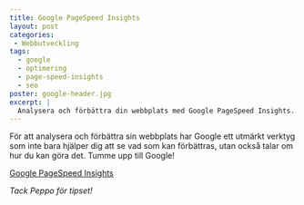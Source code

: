 ```yaml
---
title: Google PageSpeed Insights
layout: post
categories:
 - Webbutveckling
tags: 
  - google
  - optimering
  - page-speed-insights
  - seo
poster: google-header.jpg
excerpt: |
  Analysera och förbättra din webbplats med Google PageSpeed Insights.
---
```

För att analysera och förbättra sin webbplats har Google ett utmärkt verktyg som inte bara hjälper dig att se vad som kan förbättras, utan också talar om hur du kan göra det.
Tumme upp till Google!

[Google PageSpeed Insights](https://developers.google.com/speed/pagespeed/insights/)

_Tack Peppo för tipset!_
